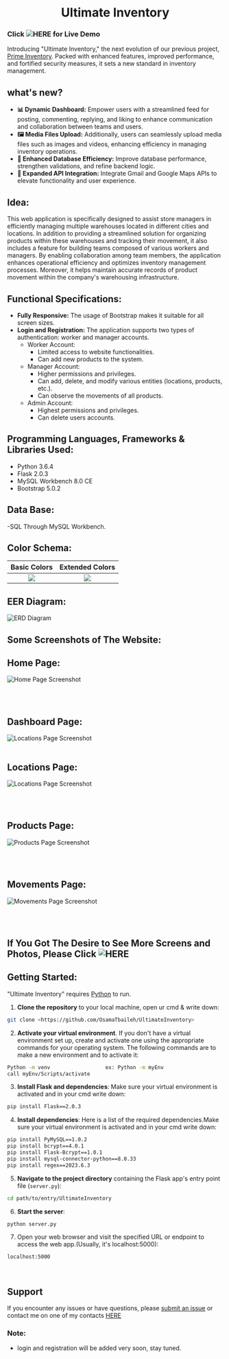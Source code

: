 <div align="center">
  <h1> Ultimate Inventory </h1>
</div>

### Click ![HERE](https://ultimateinventory.pythonanywhere.com) for Live Demo

Introducing "Ultimate Inventory," the next evolution of our previous project, [Prime Inventory](https://github.com/OsamaTbaileh/PrimeInventory). Packed with enhanced features, improved performance, and fortified security measures, it sets a new standard in inventory management.

## what's new?
- **📊 Dynamic Dashboard:** Empower users with a streamlined feed for posting, commenting, replying, and liking to enhance communication and collaboration between teams and users.
- **🖼️ Media Files Upload:** Additionally, users can seamlessly upload media files such as images and videos, enhancing efficiency in managing inventory operations.
- **💾 Enhanced Database Efficiency:** Improve database performance, strengthen validations, and refine backend logic.
- **🚀 Expanded API Integration:** Integrate Gmail and Google Maps APIs to elevate functionality and user experience.


## Idea:
This web application is specifically designed to assist store managers in efficiently managing multiple warehouses located in different cities and locations. In addition to providing a streamlined solution for organizing products within these warehouses and tracking their movement, it also includes a feature for building teams composed of various workers and managers. By enabling collaboration among team members, the application enhances operational efficiency and optimizes inventory management processes. Moreover, it helps maintain accurate records of product movement within the company's warehousing infrastructure.


## Functional Specifications:
- **Fully Responsive:** The usage of Bootstrap makes it suitable for all screen sizes.
- **Login and Registration:** The application supports two types of authentication: worker and manager accounts.
  - Worker Account:
    - Limited access to website functionalities.
    - Can add new products to the system.
  - Manager Account:
    - Higher permissions and privileges.
    - Can add, delete, and modify various entities (locations, products, etc.).
    - Can observe the movements of all products.
  - Admin Account:
    - Highest permissions and privileges.
    - Can delete users accounts.


## Programming Languages, Frameworks & Libraries Used:
- Python 3.6.4
- Flask 2.0.3
- MySQL Workbench 8.0 CE
- Bootstrap 5.0.2 


## Data Base:
-SQL Through MySQL Workbench.


## Color Schema:
Basic Colors   |  Extended Colors
:-------------------------:|:-------------------------:
![](https://github.com/OsamaTbaileh/UltimateInventory/blob/main/static/assets/color-pallete1.png)  |  ![](https://github.com/OsamaTbaileh/UltimateInventory/blob/main/static/assets/color-pallete2.png)


## EER Diagram:
![ERD Diagram](https://github.com/OsamaTbaileh/UltimateInventory/blob/main/static/assets/EER_diagram.png)
<br/>


## Some Screenshots of The Website:
## Home Page:
![Home Page Screenshot](https://github.com/OsamaTbaileh/UltimateInventory/blob/main/static/assets/home.jpeg)

<br/><br/>

## Dashboard Page:
![Locations Page Screenshot](https://github.com/OsamaTbaileh/UltimateInventory/blob/main/static/assets/dashboard.jpeg)
<br/><br/>

## Locations Page:
![Locations Page Screenshot](https://github.com/OsamaTbaileh/UltimateInventory/blob/main/static/assets/locations.jpeg)

<br/><br/>

## Products Page:
![Products Page Screenshot](https://github.com/OsamaTbaileh/UltimateInventory/blob/main/static/assets/products.jpeg)

<br/><br/>

## Movements Page:
![Movements Page Screenshot](https://github.com/OsamaTbaileh/UltimateInventory/blob/main/static/assets/movements.jpeg)

<br/><br/>

## If You Got The Desire to See More Screens and Photos, Please Click ![HERE](https://github.com/OsamaTbaileh/UltimateInventory/tree/main/static/assets)


## Getting Started:
"Ultimate Inventory" requires [Python](https://www.python.org/downloads/) to run.
1. **Clone the repository** to your local machine, open ur cmd & write down:
```sh
git clone <https://github.com/OsamaTbaileh/UltimateInventory>
```
2. **Activate your virtual environment**. If you don't have a virtual environment set up, create and activate one using the appropriate commands for your operating system. The following commands are to make a new environment and to activate it:
```sh
Python -m venv                  ex: Python -m myEnv
call myEnv/Scripts/activate
```
3. **Install Flask and dependencies**:
Make sure your virtual environment is activated and in your cmd write down:
```sh
pip install Flask==2.0.3
```
4. **Install dependencies**:
Here is a list of the required dependencies.Make sure your virtual environment is activated and in your cmd write down:
```sh
pip install PyMySQL==1.0.2
pip install bcrypt==4.0.1
pip install Flask-Bcrypt==1.0.1
pip install mysql-connector-python==8.0.33
pip install regex==2023.6.3
```
5. **Navigate to the project directory** containing the Flask app's entry point file (`server.py`):
```sh
cd path/to/entry/UltimateInventory
```
6. **Start the server**:
```sh
python server.py
```
7. Open your web browser and visit the specified URL or endpoint to access the web app.(Usually, it's localhost:5000):
```sh
localhost:5000
```
<br/>


## Support
If you encounter any issues or have questions, please [submit an issue](https://github.com/OsamaTbaileh/UltimateInventory/issues) or contact me on one of my contacts [HERE](https://github.com/OsamaTbaileh/OsamaTbaileh)
### Note:
- login and registration will be added very soon, stay tuned.
